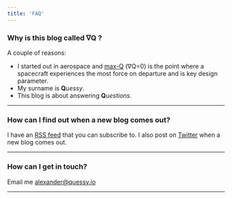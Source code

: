 ```yaml
---
title: 'FAQ'
---
```


### Why is this blog called ∇Q ?

A couple of reasons:
- I started out in aerospace and [max-Q](https://en.wikipedia.org/wiki/Max_q) (∇Q=0) is the point where a spacecraft experiences the most force on departure and is key design parameter.
- My surname is **Q***uessy*.
- This blog is about answering **Q***uestions*. 

----

### How can I find out when a new blog comes out?

I have an [RSS feed](/index.xml) that you can subscribe to. I also post on [Twitter](https://twitter.com/QuessyAlexander) when a new blog comes out.

---

### How can I get in touch?

Email me [alexander@quessy.io](mailto:alexander@quessy.io)

---
